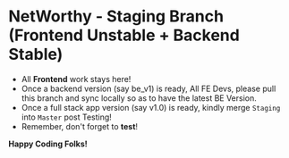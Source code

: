 # NetWorthy - Staging Branch (Frontend Unstable + Backend Stable)

- All **Frontend** work stays here!
- Once a backend version (say be_v1) is ready, All FE Devs, please pull this branch and sync locally so as to have the latest BE Version.
- Once a full stack app version (say v1.0) is ready, kindly merge `Staging` into `Master` post Testing!
- Remember, don't forget to **test**!

**Happy Coding Folks!**
